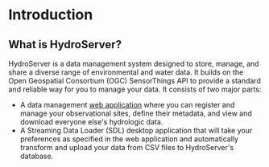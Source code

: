 # Introduction

## What is HydroServer?

HydroServer is a data management system designed to store, manage, and
share a diverse range of environmental and water data. It builds on the
Open Geospatial Consortium (OGC) SensorThings API to provide a standard
and reliable way for you to manage your data. It consists of two major parts:

- A data management [web application](http://hydroserver-dev.ciroh.org/) where you can register and manage your observational sites, define their metadata, and view and download everyone else's hydrologic data.
- A Streaming Data Loader (SDL) desktop application that will take your preferences as specified in the web application and automatically transform and upload your data from CSV files to HydroServer's database.
